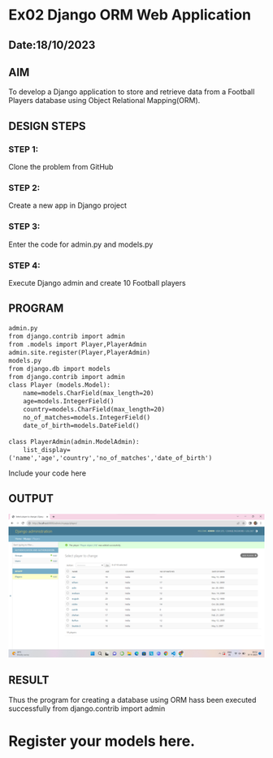 # Ex02 Django ORM Web Application
## Date:18/10/2023 

## AIM
To develop a Django application to store and retrieve data from a Football Players database using Object Relational Mapping(ORM).

## DESIGN STEPS





### STEP 1:
Clone the problem from GitHub

### STEP 2:
Create a new app in Django project

### STEP 3:
Enter the code for admin.py and models.py

### STEP 4:
Execute Django admin and create 10 Football players

## PROGRAM
```
admin.py
from django.contrib import admin
from .models import Player,PlayerAdmin
admin.site.register(Player,PlayerAdmin)
models.py
from django.db import models
from django.contrib import admin
class Player (models.Model):
    name=models.CharField(max_length=20)
    age=models.IntegerField()
    country=models.CharField(max_length=20)
    no_of_matches=models.IntegerField()
    date_of_birth=models.DateField()

class PlayerAdmin(admin.ModelAdmin):
    list_display=('name','age','country','no_of_matches','date_of_birth')
```

Include your code here
## OUTPUT
![Alt text](<Screenshot 2023-11-01 095218.png>) 



## RESULT
Thus the program for creating a database using ORM hass been executed successfully
from django.contrib import admin


# Register your models here.
